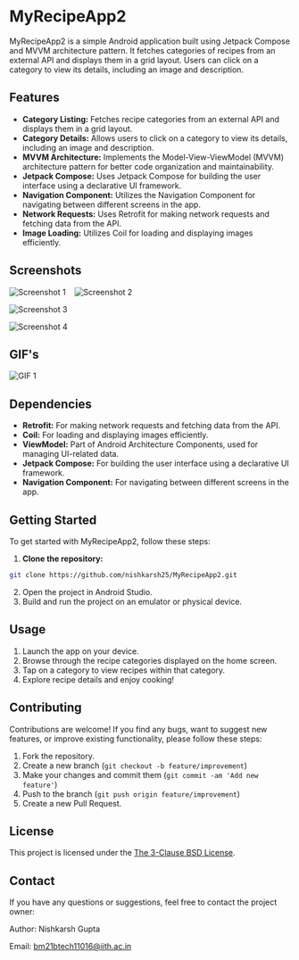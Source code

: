 # MyRecipeApp2

MyRecipeApp2 is a simple Android application built using Jetpack Compose and MVVM architecture pattern. It fetches categories of recipes from an external API and displays them in a grid layout. Users can click on a category to view its details, including an image and description.

## Features

- **Category Listing:** Fetches recipe categories from an external API and displays them in a grid layout.
- **Category Details:** Allows users to click on a category to view its details, including an image and description.
- **MVVM Architecture:** Implements the Model-View-ViewModel (MVVM) architecture pattern for better code organization and maintainability.
- **Jetpack Compose:** Uses Jetpack Compose for building the user interface using a declarative UI framework.
- **Navigation Component:** Utilizes the Navigation Component for navigating between different screens in the app.
- **Network Requests:** Uses Retrofit for making network requests and fetching data from the API.
- **Image Loading:** Utilizes Coil for loading and displaying images efficiently.

## Screenshots

<!-- Include screenshots or GIFs of your app here to give users a visual representation of what your app looks like. -->
![Screenshot 1](https://github.com/nishkarsh25/MyRecipeApp2/blob/main/Screenshots%20and%20gifs/ss1.png) 
&nbsp;&nbsp;
![Screenshot 2](https://github.com/nishkarsh25/MyRecipeApp2/blob/main/Screenshots%20and%20gifs/ss2.png)
<!-- -->
![Screenshot 3](https://github.com/nishkarsh25/MyRecipeApp2/blob/main/Screenshots%20and%20gifs/ss3.png)
<!-- -->
![Screenshot 4](https://github.com/nishkarsh25/MyRecipeApp2/blob/main/Screenshots%20and%20gifs/ss4.png)

## GIF's

![GIF 1](https://github.com/nishkarsh25/MyRecipeApp2/blob/main/Screenshots%20and%20gifs/gif1.gif)


## Dependencies

- **Retrofit:** For making network requests and fetching data from the API.
- **Coil:** For loading and displaying images efficiently.
- **ViewModel:** Part of Android Architecture Components, used for managing UI-related data.
- **Jetpack Compose:** For building the user interface using a declarative UI framework.
- **Navigation Component:** For navigating between different screens in the app.

## Getting Started

To get started with MyRecipeApp2, follow these steps:

1. **Clone the repository:**

```bash
git clone https://github.com/nishkarsh25/MyRecipeApp2.git
```

2. Open the project in Android Studio.
3. Build and run the project on an emulator or physical device.

## Usage
1. Launch the app on your device.
2. Browse through the recipe categories displayed on the home screen.
3. Tap on a category to view recipes within that category.
4. Explore recipe details and enjoy cooking!

## Contributing
Contributions are welcome! If you find any bugs, want to suggest new features, or improve existing functionality, please follow these steps:
1. Fork the repository.
2. Create a new branch (`git checkout -b feature/improvement`)
3. Make your changes and commit them (`git commit -am 'Add new feature'`)
4. Push to the branch (`git push origin feature/improvement`)
5. Create a new Pull Request.

## License
This project is licensed under the [The 3-Clause BSD License](LICENSE).

## Contact
If you have any questions or suggestions, feel free to contact the project owner:

Author: Nishkarsh Gupta

Email: bm21btech11016@iith.ac.in
